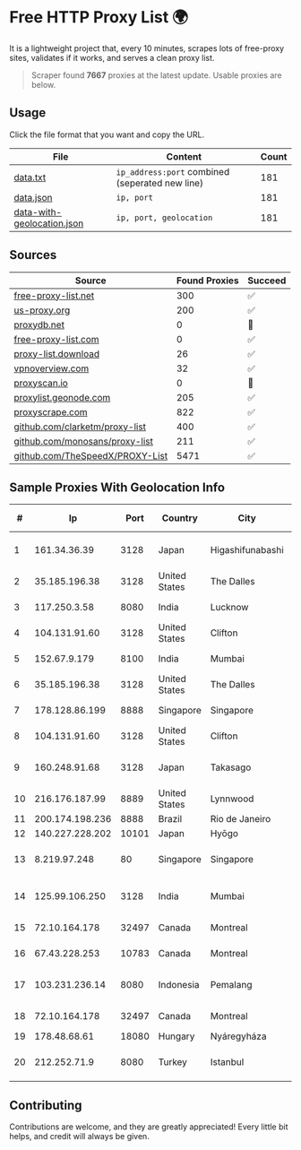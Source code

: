 
# Free HTTP Proxy List 🌍

It is a lightweight project that, every 10 minutes, scrapes lots of free-proxy sites, validates if it works, and serves a clean proxy list.


> Scraper found **7667** proxies at the latest update. Usable proxies are below.

## Usage

Click the file format that you want and copy the URL.


|File|Content|Count|
|----|-------|-----|
|[data.txt](https://raw.githubusercontent.com/themiralay/Proxy-List-World/master/data.txt)|`ip_address:port` combined (seperated new line)|181|
|[data.json](https://raw.githubusercontent.com/themiralay/Proxy-List-World/master/data.json)|`ip, port`|181|
|[data-with-geolocation.json](https://raw.githubusercontent.com/themiralay/Proxy-List-World/master/data-with-geolocation.json)|`ip, port, geolocation`|181|

## Sources

|Source|Found Proxies|Succeed|
|------|-------------|-------|
|[free-proxy-list.net](https://free-proxy-list.net)|300|✅|
|[us-proxy.org](https://www.us-proxy.org)|200|✅|
|[proxydb.net](http://proxydb.net)|0|🚫|
|[free-proxy-list.com](https://free-proxy-list.com/?page=&port=&type%5B%5D=http&type%5B%5D=https&up_time=0&search=Search)|0|✅|
|[proxy-list.download](https://www.proxy-list.download/HTTP)|26|✅|
|[vpnoverview.com](https://vpnoverview.com/privacy/anonymous-browsing/free-proxy-servers)|32|✅|
|[proxyscan.io](https://www.proxyscan.io)|0|🚫|
|[proxylist.geonode.com](https://proxylist.geonode.com/api/proxy-list?limit=300&page=1&sort_by=lastChecked&sort_type=desc&protocols=http,https)|205|✅|
|[proxyscrape.com](https://api.proxyscrape.com/v2/?request=displayproxies&protocol=http&timeout=10000&country=all&ssl=all&anonymity=all)|822|✅|
|[github.com/clarketm/proxy-list](https://raw.githubusercontent.com/clarketm/proxy-list/master/proxy-list-raw.txt)|400|✅|
|[github.com/monosans/proxy-list](https://raw.githubusercontent.com/monosans/proxy-list/main/proxies/http.txt)|211|✅|
|[github.com/TheSpeedX/PROXY-List](https://raw.githubusercontent.com/TheSpeedX/PROXY-List/master/http.txt)|5471|✅|


## Sample Proxies With Geolocation Info

|#|Ip|Port|Country|City|Internet Service Provider|
|-|--|----|-------|----|-------------------------|
|1|161.34.36.39|3128|Japan|Higashifunabashi|NTT PC Communications, Inc.|
|2|35.185.196.38|3128|United States|The Dalles|Google LLC|
|3|117.250.3.58|8080|India|Lucknow|Bharat Sanchar Nigam Ltd|
|4|104.131.91.60|3128|United States|Clifton|DigitalOcean, LLC|
|5|152.67.9.179|8100|India|Mumbai|Oracle Corporation|
|6|35.185.196.38|3128|United States|The Dalles|Google LLC|
|7|178.128.86.199|8888|Singapore|Singapore|DigitalOcean, LLC|
|8|104.131.91.60|3128|United States|Clifton|DigitalOcean, LLC|
|9|160.248.91.68|3128|Japan|Takasago|NTT PC Communications, Inc.|
|10|216.176.187.99|8889|United States|Lynnwood|Wowrack.com|
|11|200.174.198.236|8888|Brazil|Rio de Janeiro|Claro S.A|
|12|140.227.228.202|10101|Japan|Hyōgo|InfoSphere|
|13|8.219.97.248|80|Singapore|Singapore|Alibaba (US) Technology Co., Ltd.|
|14|125.99.106.250|3128|India|Mumbai|Hathway IP over Cable Internet Access|
|15|72.10.164.178|32497|Canada|Montreal|GloboTech Communications|
|16|67.43.228.253|10783|Canada|Montreal|GloboTech Communications|
|17|103.231.236.14|8080|Indonesia|Pemalang|PT Level Indodata Teknologi|
|18|72.10.164.178|32497|Canada|Montreal|GloboTech Communications|
|19|178.48.68.61|18080|Hungary|Nyáregyháza|UPC|
|20|212.252.71.9|8080|Turkey|Istanbul|Superonline Iletisim Hizmetleri A.S.|



## Contributing

Contributions are welcome, and they are greatly appreciated! Every
little bit helps, and credit will always be given.

